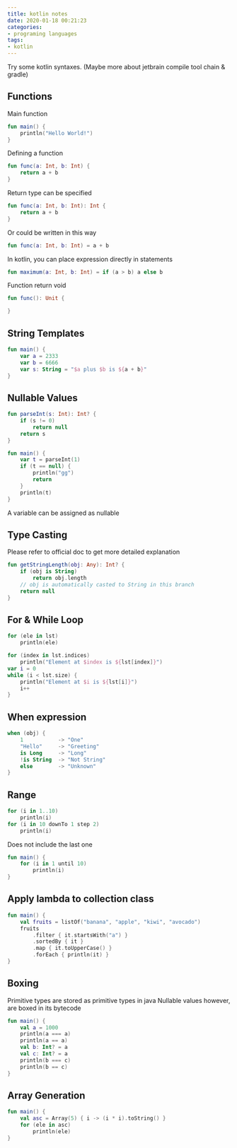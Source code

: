 ```yaml
---
title: kotlin notes
date: 2020-01-18 00:21:23
categories:
- programing languages
tags:
- kotlin
---
```


Try some kotlin syntaxes. (Maybe more about jetbrain compile tool chain & gradle)

<!--more-->

## Functions

Main function

```kotlin
fun main() {
    println("Hello World!")
}
```

Defining a function

```kotlin
fun func(a: Int, b: Int) {
    return a + b
}
```

Return type can be specified

```kotlin
fun func(a: Int, b: Int): Int {
    return a + b
}
```

Or could be written in this way

```kotlin
fun func(a: Int, b: Int) = a + b
```

In kotlin, you can place expression directly in statements

```kotlin
fun maximum(a: Int, b: Int) = if (a > b) a else b
```

Function return void

```kotlin
fun func(): Unit {

}
```

## String Templates

```kotlin
fun main() {
    var a = 2333
    var b = 6666
    var s: String = "$a plus $b is ${a + b}"
}
```

## Nullable Values

```kotlin
fun parseInt(s: Int): Int? {
    if (s != 0)
        return null
    return s
}

fun main() {
    var t = parseInt(1)
    if (t == null) {
        println("gg")
        return
    }
    println(t)
}
```

A variable can be assigned as nullable

## Type Casting

Please refer to official doc to get more detailed explanation

```kotlin
fun getStringLength(obj: Any): Int? {
    if (obj is String)
        return obj.length
    // obj is automatically casted to String in this branch
    return null
}
```

## For & While Loop

```kotlin
for (ele in lst)
    println(ele)

for (index in lst.indices)
    println("Element at $index is ${lst[index]}")
var i = 0
while (i < lst.size) {
    println("Element at $i is ${lst[i]}")
    i++
}
```

## When expression

```kotlin
when (obj) {
    1           -> "One"
    "Hello"     -> "Greeting"
    is Long     -> "Long"
    !is String  -> "Not String"
    else        -> "Unknown"
}
```

## Range

```kotlin
for (i in 1..10)
    println(i)
for (i in 10 downTo 1 step 2)
    println(i)
```

Does not include the last one

```kotlin
fun main() {
    for (i in 1 until 10)
        println(i)
}
```

## Apply lambda to collection class

```kotlin
fun main() {
    val fruits = listOf("banana", "apple", "kiwi", "avocado")
    fruits
        .filter { it.startsWith("a") }
        .sortedBy { it }
        .map { it.toUpperCase() }
        .forEach { println(it) }
}
```

## Boxing

Primitive types are stored as primitive types in java
Nullable values however, are boxed in its bytecode

```kotlin
fun main() {
    val a = 1000
    println(a === a)
    println(a == a)
    val b: Int? = a
    val c: Int? = a
    println(b === c)
    println(b == c)
}
```

## Array Generation

```kotlin
fun main() {
    val asc = Array(5) { i -> (i * i).toString() }
    for (ele in asc)
        println(ele)
}
```